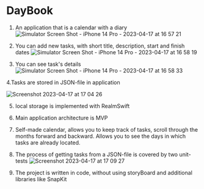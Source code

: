 # DayBook
1. An application that is a calendar with a diary
![Simulator Screen Shot - iPhone 14 Pro - 2023-04-17 at 16 57 21](https://user-images.githubusercontent.com/112863601/232506535-10c09df7-9580-4ed7-a744-fbebefdca624.png)

2. You can add new tasks, with short title, description, start and finish dates
![Simulator Screen Shot - iPhone 14 Pro - 2023-04-17 at 16 58 19](https://user-images.githubusercontent.com/112863601/232506929-b1a31226-fa08-4a0c-a309-4a2a60d34d0c.png)

3. You can see task's details
![Simulator Screen Shot - iPhone 14 Pro - 2023-04-17 at 16 58 33](https://user-images.githubusercontent.com/112863601/232507305-d7312c68-3ede-43c5-b6a3-882a9fa87655.png)

4.Tasks are stored in JSON-file in application

![Screenshot 2023-04-17 at 17 04 26](https://user-images.githubusercontent.com/112863601/232507918-4a83a7ed-d79d-4b21-9fb1-47cc7d59f810.png)

5. local storage is implemented with RealmSwift

6. Main application architecture is MVP

7. Self-made calendar, allows you to keep track of tasks, scroll through the months forward and backward. Allows you to see the days in which tasks are already located.

8. The process of getting tasks from a JSON-file is covered by two unit-tests
![Screenshot 2023-04-17 at 17 09 27](https://user-images.githubusercontent.com/112863601/232509788-041efed2-e30d-4943-9db8-6f23d66ee7cc.png)

9. The project is written in code, without using storyBoard and additional libraries like SnapKit
